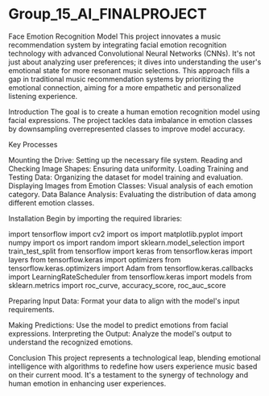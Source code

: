 # Group_15_AI_FINALPROJECT

Face Emotion Recognition Model
This project innovates a music recommendation system by integrating facial emotion recognition technology with advanced Convolutional Neural Networks (CNNs). It's not just about analyzing user preferences; it dives into understanding the user's emotional state for more resonant music selections. This approach fills a gap in traditional music recommendation systems by prioritizing the emotional connection, aiming for a more empathetic and personalized listening experience.

Introduction
The goal is to create a human emotion recognition model using facial expressions. The project tackles data imbalance in emotion classes by downsampling overrepresented classes to improve model accuracy.

Key Processes

Mounting the Drive: Setting up the necessary file system.
Reading and Checking Image Shapes: Ensuring data uniformity.
Loading Training and Testing Data: Organizing the dataset for model training and evaluation.
Displaying Images from Emotion Classes: Visual analysis of each emotion category.
Data Balance Analysis: Evaluating the distribution of data among different emotion classes.

Installation
Begin by importing the required libraries:

import tensorflow
import cv2
import os
import matplotlib.pyplot
import numpy
import os
import random
import sklearn.model_selection import train_test_split
from tensorflow import keras
from tensorflow.keras import layers
from tensorflow.keras import optimizers
from tensorflow.keras.optimizers import Adam
from tensorflow.keras.callbacks import LearningRateScheduler
from tensorflow.keras import models
from sklearn.metrics import roc_curve, accuracy_score, roc_auc_score


Preparing Input Data: Format your data to align with the model's input requirements.

Making Predictions: Use the model to predict emotions from facial expressions.
Interpreting the Output: Analyze the model's output to understand the recognized emotions.

Conclusion
This project represents a technological leap, blending emotional intelligence with algorithms to redefine how users experience music based on their current mood. It's a testament to the synergy of technology and human emotion in enhancing user experiences.
